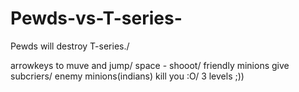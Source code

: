 # Pewds-vs-T-series-
Pewds will destroy T-series./


arrowkeys to muve and jump/
space - shooot/
friendly minions give subcriers/
enemy minions(indians) kill you :O/
3 levels ;))
